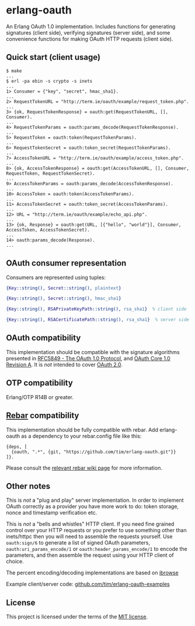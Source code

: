 # erlang-oauth

An Erlang OAuth 1.0 implementation. Includes functions for generating signatures
(client side), verifying signatures (server side), and some convenience functions
for making OAuth HTTP requests (client side).

## Quick start (client usage)

    $ make
    ...
    $ erl -pa ebin -s crypto -s inets
    ...
    1> Consumer = {"key", "secret", hmac_sha1}.
    ...
    2> RequestTokenURL = "http://term.ie/oauth/example/request_token.php".
    ...
    3> {ok, RequestTokenResponse} = oauth:get(RequestTokenURL, [], Consumer).
    ...
    4> RequestTokenParams = oauth:params_decode(RequestTokenResponse).
    ...
    5> RequestToken = oauth:token(RequestTokenParams).
    ...
    6> RequestTokenSecret = oauth:token_secret(RequestTokenParams).
    ...
    7> AccessTokenURL = "http://term.ie/oauth/example/access_token.php".
    ...
    8> {ok, AccessTokenResponse} = oauth:get(AccessTokenURL, [], Consumer, RequestToken, RequestTokenSecret).
    ...
    9> AccessTokenParams = oauth:params_decode(AccessTokenResponse).
    ...
    10> AccessToken = oauth:token(AccessTokenParams).
    ...
    11> AccessTokenSecret = oauth:token_secret(AccessTokenParams).
    ...
    12> URL = "http://term.ie/oauth/example/echo_api.php".
    ...
    13> {ok, Response} = oauth:get(URL, [{"hello", "world"}], Consumer, AccessToken, AccessTokenSecret).
    ...
    14> oauth:params_decode(Response).
    ...


## OAuth consumer representation

Consumers are represented using tuples:

```erlang
{Key::string(), Secret::string(), plaintext}

{Key::string(), Secret::string(), hmac_sha1}

{Key::string(), RSAPrivateKeyPath::string(), rsa_sha1}  % client side

{Key::string(), RSACertificatePath::string(), rsa_sha1}  % server side
```


## OAuth compatibility

This implementation should be compatible with the signature algorithms
presented in [RFC5849 - The OAuth 1.0 Protocol](http://tools.ietf.org/html/rfc5849),
and [OAuth Core 1.0 Revision A](http://oauth.net/core/1.0a/). It is *not* intended
to cover [OAuth 2.0](http://oauth.net/2/).


## OTP compatibility

Erlang/OTP R14B or greater.


## [Rebar](https://github.com/rebar/rebar) compatibility

This implementation should be fully compatible with rebar. Add erlang-oauth
as a dependency to your rebar.config file like this:

    {deps, [
      {oauth, ".*", {git, "https://github.com/tim/erlang-oauth.git"}}
    ]}.

Please consult the [relevant rebar wiki page](https://github.com/rebar/rebar/wiki/Dependency-management)
for more information.


## Other notes

This is *not* a "plug and play" server implementation. In order to implement OAuth
correctly as a provider you have more work to do: token storage, nonce and timestamp
verification etc.

This is *not* a "bells and whistles" HTTP client. If you need fine grained control
over your HTTP requests or you prefer to use something other than inets/httpc then you
will need to assemble the requests yourself. Use `oauth:sign/6` to generate a list of
signed OAuth parameters, `oauth:uri_params_encode/1` or `oauth:header_params_encode/1` to
encode the parameters, and then assemble the request using your HTTP client of choice.

The percent encoding/decoding implementations are based on [ibrowse](https://github.com/cmullaparthi/ibrowse)

Example client/server code: [github.com/tim/erlang-oauth-examples](https://github.com/tim/erlang-oauth-examples)


## License

This project is licensed under the terms of the [MIT license](https://opensource.org/licenses/MIT).
